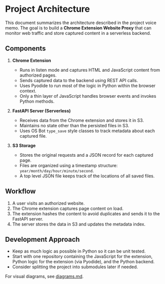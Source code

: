 # Project Architecture

This document summarizes the architecture described in the project voice memo. The goal is to build a **Chrome Extension Website Proxy** that can monitor web traffic and store captured content in a serverless backend.

## Components

1. **Chrome Extension**
   - Runs in listen mode and captures HTML and JavaScript content from authorized pages.
   - Sends captured data to the backend using REST API calls.
   - Uses Pyodide to run most of the logic in Python within the browser context.
   - Only a thin layer of JavaScript handles browser events and invokes Python methods.

2. **FastAPI Server (Serverless)**
   - Receives data from the Chrome extension and stores it in S3.
   - Maintains no state other than the persisted files in S3.
   - Uses OS Bot `type_save` style classes to track metadata about each captured file.

3. **S3 Storage**
   - Stores the original requests and a JSON record for each captured page.
   - Files are organized using a timestamp structure: `year/month/day/hour/minute/second`.
   - A top level JSON file keeps track of the locations of all saved files.

## Workflow

1. A user visits an authorized website.
2. The Chrome extension captures page content on load.
3. The extension hashes the content to avoid duplicates and sends it to the FastAPI server.
4. The server stores the data in S3 and updates the metadata index.

## Development Approach

- Keep as much logic as possible in Python so it can be unit tested.
- Start with one repository containing the JavaScript for the extension, Python logic for the extension (via Pyodide), and the Python backend.
- Consider splitting the project into submodules later if needed.

For visual diagrams, see [diagrams.md](diagrams.md).
